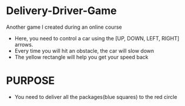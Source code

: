 # Delivery-Driver-Game
Another game I created during an online course

- Here, you need to control a car using the [UP, DOWN, LEFT, RIGHT] arrows.
- Every time you will hit an obstacle, the car will slow down
- The yellow rectangle will help you get your speed back

# PURPOSE
- You need to deliver all the packages(blue squares) to the red circle
